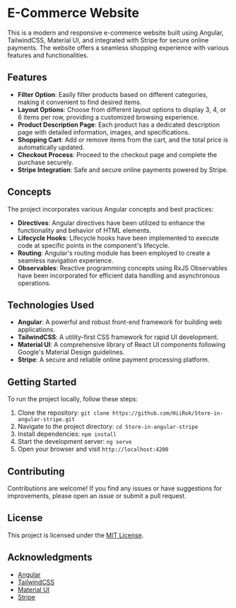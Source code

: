 # E-Commerce Website

This is a modern and responsive e-commerce website built using Angular, TailwindCSS, Material UI, and integrated with Stripe for secure online payments. The website offers a seamless shopping experience with various features and functionalities.

## Features

- **Filter Option**: Easily filter products based on different categories, making it convenient to find desired items.
- **Layout Options**: Choose from different layout options to display 3, 4, or 6 items per row, providing a customized browsing experience.
- **Product Description Page**: Each product has a dedicated description page with detailed information, images, and specifications.
- **Shopping Cart**: Add or remove items from the cart, and the total price is automatically updated.
- **Checkout Process**: Proceed to the checkout page and complete the purchase securely.
- **Stripe Integration**: Safe and secure online payments powered by Stripe.

## Concepts

The project incorporates various Angular concepts and best practices:

- **Directives**: Angular directives have been utilized to enhance the functionality and behavior of HTML elements.
- **Lifecycle Hooks**: Lifecycle hooks have been implemented to execute code at specific points in the component's lifecycle.
- **Routing**: Angular's routing module has been employed to create a seamless navigation experience.
- **Observables**: Reactive programming concepts using RxJS Observables have been incorporated for efficient data handling and asynchronous operations.

## Technologies Used

- **Angular**: A powerful and robust front-end framework for building web applications.
- **TailwindCSS**: A utility-first CSS framework for rapid UI development.
- **Material UI**: A comprehensive library of React UI components following Google's Material Design guidelines.
- **Stripe**: A secure and reliable online payment processing platform.

## Getting Started

To run the project locally, follow these steps:

1. Clone the repository: `git clone https://github.com/HiiRok/Store-in-angular-stripe.git`
2. Navigate to the project directory: `cd Store-in-angular-stripe`
3. Install dependencies: `npm install`
4. Start the development server: `ng serve`
5. Open your browser and visit `http://localhost:4200`

## Contributing

Contributions are welcome! If you find any issues or have suggestions for improvements, please open an issue or submit a pull request.

## License

This project is licensed under the [MIT License](LICENSE).

## Acknowledgments

- [Angular](https://angular.io/)
- [TailwindCSS](https://tailwindcss.com/)
- [Material UI](https://material.angular.io/)
- [Stripe](https://stripe.com/)
